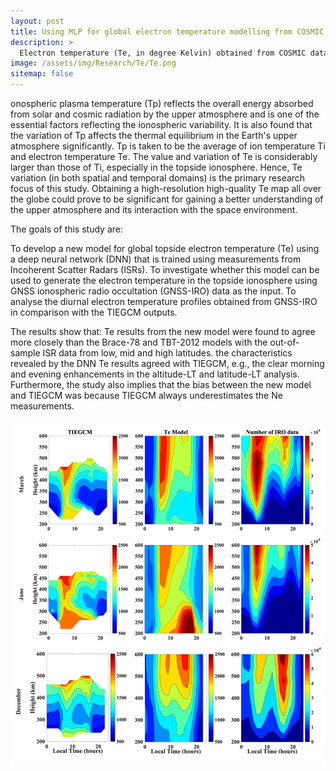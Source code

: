 ```yaml
---
layout: post
title: Using MLP for global electron temperature modelling from COSMIC and ISR data
description: >
  Electron temperature (Te, in degree Kelvin) obtained from COSMIC data based on Arecibo (left) and Millstone Hill (right) model and those simulated by TIEGCM at solar minimum.  The panels from left to right are TIEGCM outputs, predicted mean Te from IRO based on the proposed model and number of available IRO measurements used in each region; from top to bottom are Te for March equinox, June solstice and December, solstice respectively. The X and Y axis are local time and height/altitude respectively.
image: /assets/img/Research/Te/Te.png
sitemap: false
---
```


onospheric plasma temperature (Tp) reflects the overall energy absorbed from solar and cosmic radiation by the upper atmosphere and is one of the essential factors reflecting the ionospheric variability. It is also found that the variation of Tp affects the thermal equilibrium in the Earth's upper atmosphere significantly. Tp is taken to be the average of ion temperature Ti and electron temperature Te. The value and variation of Te is considerably larger than those of Ti, especially in the topside ionosphere. Hence, Te variation (in both spatial and temporal domains) is the primary research focus of this study. Obtaining a high-resolution high-quality Te map all over the globe could prove to be significant for gaining a better understanding of the upper atmosphere and its interaction with the space environment.

The goals of this study are:

To develop a new model for global topside electron temperature (Te) using a deep neural network (DNN) that is trained using measurements from Incoherent Scatter Radars (ISRs).
To investigate whether this model can be used to generate the electron temperature in the topside ionosphere using GNSS ionospheric radio occultation (GNSS-IRO) data as the input.
To analyse the diurnal electron temperature profiles obtained from GNSS-IRO in comparison with the TIEGCM outputs.

The results show that:
Te results from the new model were found to agree more closely than the Brace-78 and TBT-2012 models with the out-of-sample ISR data from low, mid and high latitudes.
the characteristics revealed by the DNN Te results agreed with TIEGCM, e.g., the clear morning and evening enhancements in the altitude-LT and latitude-LT analysis.
Furthermore, the study also implies that the bias between the new model and TIEGCM was because TIEGCM always underestimates the Ne measurements.

![image](../../assets/img/Research/Te/Te.png)
